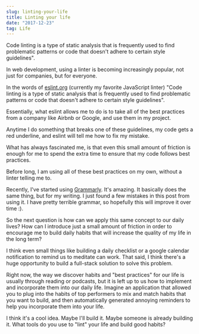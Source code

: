 ```yaml
---
slug: linting-your-life
title: Linting your life
date: "2017-12-23"
tag: Life
---
```


Code linting is a type of static analysis that is frequently used to find problematic patterns or code that doesn't adhere to certain style guidelines".

<!-- more -->

In web development, using a linter is becoming increasingly popular, not just for companies, but for everyone.

In the words of [eslint.org](https://eslint.org/docs/about/) (currently my favorite JavaScript linter) "Code linting is a type of static analysis that is frequently used to find problematic patterns or code that doesn't adhere to certain style guidelines".

Essentially, what eslint allows me to do is to take all of the best practices from a company like Airbnb or Google, and use them in my project.

Anytime I do something that breaks one of these guidelines, my code gets a red underline, and eslint will tell me how to fix my mistake.

What has always fascinated me, is that even this small amount of friction is enough for me to spend the extra time to ensure that my code follows best practices.

Before long, I am using all of these best practices on my own, without a linter telling me to.

Recently, I've started using [Grammarly](www.grammarly.com/). It's amazing. It basically does the same thing, but for my writing. I just found a few mistakes in this post from using it. I have pretty terrible grammar, so hopefully this will improve it over time :).

So the next question is how can we apply this same concept to our daily lives? How can I introduce just a small amount of friction in order to encourage me to build daily habits that will increase the quality of my life in the long term?

I think even small things like building a daily checklist or a google calendar notification to remind us to meditate can work. That said, I think there's a huge opportunity to build a full-stack solution to solve this problem.

Right now, the way we discover habits and "best practices" for our life is usually through reading or podcasts, but it is left up to us how to implement and incorporate them into our daily life. Imagine an application that allowed you to plug into the habits of top performers to mix and match habits that you want to build, and then automatically generated annoying reminders to help you incorporate them into your life.

I think it's a cool idea. Maybe I'll build it. Maybe someone is already building it. What tools do you use to "lint" your life and build good habits?
